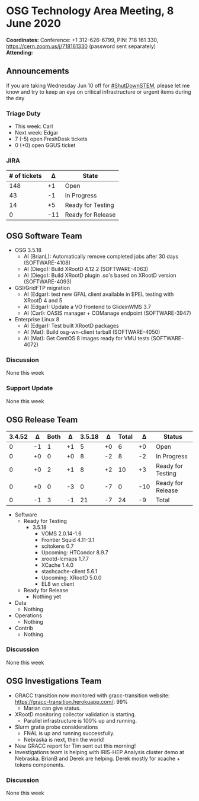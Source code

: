# OSG Technology Area Meeting,  8 June 2020

**Coordinates:** Conference: +1 312-626-6799, PIN: 718 161 330, <https://cern.zoom.us/j/718161330> (password sent separately)  
**Attending:**   


## Announcements

If you are taking Wednesday Jun 10 off for [#ShutDownSTEM](<https://www.shutdownstem.com/>), please let me know and try to keep an eye on critical infrastructure or urgent items during the day  


### Triage Duty

-   This week: Carl
-   Next week: Edgar
-   7 (-5) open FreshDesk tickets
-   0 (+0) open GGUS ticket


### JIRA

| # of tickets | &Delta; | State             |
|------------ |------- |----------------- |
| 148          | +1      | Open              |
| 43           | -1      | In Progress       |
| 14           | +5      | Ready for Testing |
| 0            | -11     | Ready for Release |


## OSG Software Team

-   OSG 3.5.18  
    -   AI (BrianL): Automatically remove completed jobs after 30 days (SOFTWARE-4108)
    -   AI (Diego): Build XRootD 4.12.2 (SOFTWARE-4063)
    -   AI (Diego): Build XRootD plugin .so's based on XRootD version (SOFTWARE-4093)
-   GSI/GridFTP migration  
    -   AI (Edgar): test new GFAL client available in EPEL testing with XRootD 4 and 5
    -   AI (Edgar): Update a VO frontend to GlideinWMS 3.7
    -   AI (Carl): OASIS manager + COManage endpoint (SOFTWARE-3947)
-   Enterprise Linux 8  
    -   AI (Edgar): Test built XRootD packages
    -   AI (Mat): Build osg-wn-client tarball (SOFTWARE-4050)
    -   AI (Mat): Get CentOS 8 images ready for VMU tests (SOFTWARE-4072)


### Discussion

None this week  


### Support Update

None this week  


## OSG Release Team

| 3.4.52 | &Delta; | Both | &Delta; | 3.5.18 | &Delta; | Total | &Delta; | Status            |
| ------ | ------- | ---- | ------- | ------ | ------- | ----- | ------- | ----------------- |
| 0      | -1      | 1    | +1      | 5      | +0      | 6     | +0      | Open              |
| 0      | +0      | 0    | +0      | 8      | -2      | 8     | -2      | In Progress       |
| 0      | +0      | 2    | +1      | 8      | +2      | 10    | +3      | Ready for Testing |
| 0      | +0      | 0    | -3      | 0      | -7      | 0     | -10     | Ready for Release |
| 0      | -1      | 3    | -1      | 21     | -7      | 24    | -9      | Total             |

-   Software  
    -   Ready for Testing  
        -   3.5.18  
            -   VOMS 2.0.14-1.6
            -   Frontier Squid 4.11-3.1
            -   scitokens 0.7
            -   Upcoming: HTCondor 8.9.7
            -   xrootd-lcmaps 1.7.7
            -   XCache 1.4.0
            -   stashcache-client 5.6.1
            -   Upcoming: XRootD 5.0.0
            -   EL8 wn client
    -   Ready for Release  
        -   Nothing yet
-   Data  
    -   Nothing
-   Operations  
    -   Nothing
-   Contrib  
    -   Nothing


### Discussion

None this week  


## OSG Investigations Team

-   GRACC transition now monitored with gracc-transition website: <https://gracc-transition.herokuapp.com/>: 99%  
    -   Marian can give status.
-   XRootD monitoring collector validation is starting.  
    -   Parallel infrastructure is 100% up and running.
-   Slurm gratia probe considerations  
    -   FNAL is up and running successfully.
    -   Nebraska is next, then the world!
-   New GRACC report for Tim sent out this morning!
-   Investigations team is helping with IRIS-HEP Analysis cluster demo at Nebraska.  BrianB and Derek are helping.  Derek mostly for xcache + tokens components.


### Discussion

None this week

